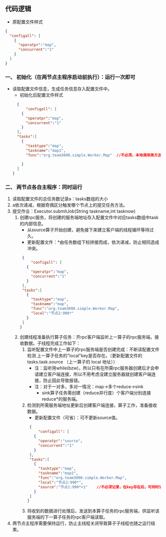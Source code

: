 ## 代码逻辑
- 原配置文件样式
```json
{
  "configall": [
    {
      "operatpr":"map",
      "concurrent":"1"
    }
  ]
}
```
### 一、 初始化（在两节点主程序启动前执行）：运行一次即可
- 读取配置文件信息，生成任务信息存入配置文件中。
    - 初始化后配置文件样式 
    ```json
      {
          "configall": [
        {
          "operatpr":"map",
          "concurrent":"1"
        }
      ],
      "tasks":[
        {
          "tasktype":"map",
          "taskname":"map1",
          "func":"org.team3090.simple.Worker.Map"  //不必须，本地调用类方法。
          
        }
      ]
    }
    ```
### 二、 两节点各自主程序：同时运行
1. 读取配置文件的总任务数记录a：tasks数组的大小
2. a依次递减，根据奇偶区分触发哪个节点上的提交任务方法。
3. 提交作业：Executor.submitJob(String taskname,int tasknow)
    1. 创建rpc服务，将创建的服务端地址存入配置文件中对应tasks数组中task的内部信息。
        - 从source算子开始创建，避免接下来建立客户端的线程循环等待过久。
        - 更新配置文件：*由任务数组下标拼接而成，依次递减，防止相同造成冲突。
         ```json
          {
              "configall": [
            {
              "operatpr":"map",
              "concurrent":"1"
            }
          ],
          "tasks":[
            {
              "tasktype":"map",
              "taskname":"map",
              "func":"org.team3090.simple.Worker.Map",
              "local":"节点2:990*"
            }
          ]
        }
        ```
    2. 创建线程准备执行算子任务：开rpc客户端监听上一算子的rpc服务端，接收数据。子线程完成工作如下：
        1. 监听配置文件中上一算子的rpc服务端是否创建完成：不断读配置文件检测 上一算子任务的"local"key是否存在。（更新配置文件的tasks.task.source （上一算子的 local 地址））
            - 注：监听用while(bzw)，所以只有在所需rpc服务器创建后才会申请建立客户端连接，所以不用考虑没建立服务器就创建客户端连接，防止因此导致报错。 
            - 注：对于一对多，多对一情况：map->多个reduce->sink
                - sink算子任务需创建（reduce并行度）个客户端分别连接reduce*的服务端。
        2. 检测到所需服务端地址更新后创建客户端连接，算子工作，准备接收数据。
            - 更新配置文件（可省）：可不更新source值。
             ```json
              {
                  "configall": [
                {
                  "operatpr":"source",
                  "concurrent":"1"
                }
              ],
              "tasks":[
                {
                  "tasktype":"map",
                  "taskname":"map1",
                  "func":"org.team3090.simple.Worker.Map",
                  "local":"节点2:990*",
                  "source":"节点1:990*+1"    //不必须记录，在key存在后，可同时记录到本地，供客户端建立连接使用。
                }
              ]
            }
            ```        
        3. 将收到的数据进行处理后，发送到本算子任务的rpc服务端，供监听该服务端的下一算子任务的rpc客户端读取。
4. 两节点主程序需要保持运行，防止主线程关闭导致算子子线程也随之运行结束。
